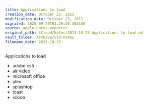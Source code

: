 ```yaml
---
title: Applications to load
creation_date: October 23, 2013
modification_date: October 23, 2013
migrated: 2025-09-20T01:29:40.363100
source: apple-notes-exporter
original_path: iCloud/Notes/2013-10-23-Applications to load.md
vault_folder: Archive/old-notes
filename_date: 2013-10-23
---
```



Applications to load
- adobe cs5
- air video
- microsoft office
- plex
- splashtop
- toast 
- xcode

